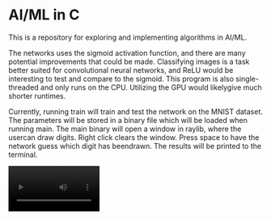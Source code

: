 # AI/ML in C
This is a repository for exploring and implementing algorithms in AI/ML.

The networks uses the sigmoid activation function, and there are many potential
improvements that could be made. Classifying images is a task better suited for
convolutional neural networks, and ReLU would be interesting to test and compare to the sigmoid.
This program is also single-threaded and only runs on the CPU. Utilizing the GPU would likelygive much shorter runtimes.

Currently, running train will train and test the network on the MNIST dataset.
The parameters will be stored in a binary file which will be loaded when running main.
The main binary will open a window in raylib, where the usercan draw digits. Right click clears the window.
Press space to have the network guess which digit has beendrawn. The results will be printed to the terminal.

<video src='https://github.com/joachimvelde/machine-learning/blob/main/demo.mp4' width=180/>

## Runs
For the whole MNIST dataset uploaded, a network with two hidden layers, with
500 and 100 neurons and a learning rate of 0.01 gave an accuracy of 94 percentfor the test set.
The whole program, including reading the set, had a runtimeof just under nine minutes.
Lowering the learning rate to 0.001 also lowered theaccuracy by about ten percent.

Also, remember to seed srand!

## Future potential optimizations:
Try to parallelise mat_mult, mat_sum and mat_hadamard
Use memcpy where relevant: mat_copy and mat_fill?
Try to apply some loop optimizations, like loop fusion
Don't allocate and copy for the input vectors, just change the pointer at as[0]

## Things to look into:
* Batch processing
* GPU-acceleration

## Bugs
* The initialised raylib window displays garbage, but this can be fixed by asimple right click.

The MNIST-dataset was downloaded from [this website.](http://yann.lecun.com/exdb/mnist/)

This project was partly inspired by [this](https://www.youtube.com/playlist?list=PLpM-Dvs8t0VZPZKggcql-MmjaBdZKeDMw) playlist on machine learning.

